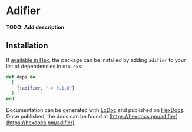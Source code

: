 # Adifier

**TODO: Add description**

## Installation

If [available in Hex](https://hex.pm/docs/publish), the package can be installed
by adding `adifier` to your list of dependencies in `mix.exs`:

```elixir
def deps do
  [
    {:adifier, "~> 0.1.0"}
  ]
end
```

Documentation can be generated with [ExDoc](https://github.com/elixir-lang/ex_doc)
and published on [HexDocs](https://hexdocs.pm). Once published, the docs can
be found at [https://hexdocs.pm/adifier](https://hexdocs.pm/adifier).

